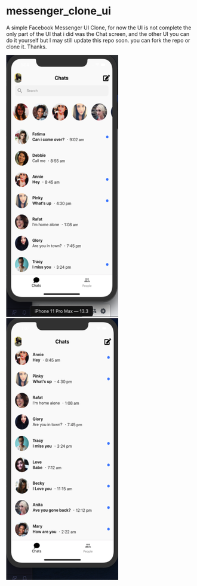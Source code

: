 # messenger_clone_ui

A simple Facebook Messenger UI Clone, for now the UI is not complete the only part of the UI that i did was the Chat screen, and the other UI you can do it yourself but I may still update this repo soon. you can fork the repo or clone it. Thanks.

<img src='https://github.com/quiet-programmer/facebook_messenger_ui/blob/master/ss/part1.png' width='300' height='700'>
<img src='https://github.com/quiet-programmer/facebook_messenger_ui/blob/master/ss/part2.png' width='300' height='700'>
